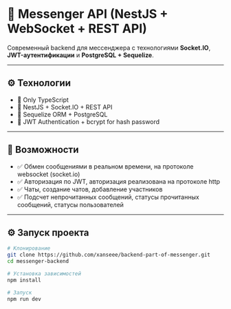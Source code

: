 # 💬 Messenger API (NestJS + WebSocket + REST API)

Современный backend для мессенджера с технологиями **Socket.IO**, **JWT-аутентификации** и **PostgreSQL + Sequelize**.

---

## ⚙️ Технологии

- 🧠 Only TypeScript
- 🚀 NestJS + Socket.IO + REST API
- 🧩 Sequelize ORM + PostgreSQL
- 🔐 JWT Authentication + bcrypt for hash password

---

## 🧠 Возможности

- ✅ Обмен сообщениями в реальном времени, на протоколе websocket (socket.io)
- ✅ Авторизация по JWT, авторизация реализована на протоколе http
- ✅ Чаты, создание чатов, добавление участников
- ✅ Подсчет непрочитанных сообщений, статусы прочитанных сообщений, статусы пользователей

---

## ⚙️ Запуск проекта

```bash
# Клонирование
git clone https://github.com/xanseee/backend-part-of-messenger.git
cd messenger-backend

# Установка зависимостей
npm install

# Запуск
npm run dev
